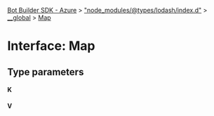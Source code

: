 [Bot Builder SDK - Azure](../README.md) > ["node_modules/@types/lodash/index.d"](../modules/_node_modules__types_lodash_index_d_.md) > [__global](../modules/_node_modules__types_lodash_index_d_.__global.md) > [Map](../interfaces/_node_modules__types_lodash_index_d_.__global.map.md)



# Interface: Map

## Type parameters
#### K 
#### V 

